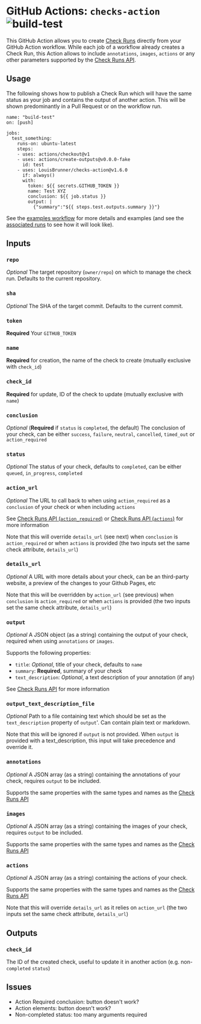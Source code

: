 # GitHub Actions: `checks-action` ![build-test](https://github.com/LouisBrunner/checks-action/workflows/build-test/badge.svg)

This GitHub Action allows you to create [Check Runs](https://developer.github.com/v3/checks/runs/#create-a-check-run) directly from your GitHub Action workflow. While each job of a workflow already creates a Check Run, this Action allows to include `annotations`, `images`, `actions` or any other parameters supported by the [Check Runs API](https://developer.github.com/v3/checks/runs/#parameters).

## Usage

The following shows how to publish a Check Run which will have the same status as your job and contains the output of another action. This will be shown predominantly in a Pull Request or on the workflow run.

```
name: "build-test"
on: [push]

jobs:
  test_something:
    runs-on: ubuntu-latest
    steps:
    - uses: actions/checkout@v1
    - uses: actions/create-outputs@v0.0.0-fake
      id: test
    - uses: LouisBrunner/checks-action@v1.6.0
      if: always()
      with:
        token: ${{ secrets.GITHUB_TOKEN }}
        name: Test XYZ
        conclusion: ${{ job.status }}
        output: |
          {"summary":"${{ steps.test.outputs.summary }}"}
```

See the [examples workflow](.github/workflows/examples.yml) for more details and examples (and see the [associated runs](https://github.com/LouisBrunner/checks-action/actions?query=workflow%3Aexamples) to see how it will look like).

## Inputs

### `repo`

_Optional_ The target repository (`owner/repo`) on which to manage the check run. Defaults to the current repository.

### `sha`

_Optional_ The SHA of the target commit. Defaults to the current commit.

### `token`

**Required** Your `GITHUB_TOKEN`

### `name`

**Required** for creation, the name of the check to create (mutually exclusive with `check_id`)

### `check_id`

**Required** for update, ID of the check to update (mutually exclusive with `name`)

### `conclusion`

_Optional_ (**Required** if `status` is `completed`, the default) The conclusion of your check, can be either `success`, `failure`, `neutral`, `cancelled`, `timed_out` or `action_required`

### `status`

_Optional_ The status of your check, defaults to `completed`, can be either `queued`, `in_progress`, `completed`

### `action_url`

_Optional_ The URL to call back to when using `action_required` as a `conclusion` of your check or when including `actions`

See [Check Runs API (`action_required`)](https://developer.github.com/v3/checks/runs/#parameters) or [Check Runs API (`actions`)](https://developer.github.com/v3/checks/runs/#actions-object) for more information

Note that this will override `details_url` (see next) when `conclusion` is `action_required` or when `actions` is provided (the two inputs set the same check attribute, `details_url`)

### `details_url`

_Optional_ A URL with more details about your check, can be an third-party website, a preview of the changes to your Github Pages, etc

Note that this will be overridden by `action_url` (see previous) when `conclusion` is `action_required` or when `actions` is provided (the two inputs set the same check attribute, `details_url`)

### `output`

_Optional_ A JSON object (as a string) containing the output of your check, required when using `annotations` or `images`.

Supports the following properties:

 - `title`: _Optional_, title of your check, defaults to `name`
 - `summary`: **Required**, summary of your check
 - `text_description`: _Optional_, a text description of your annotation (if any)

See [Check Runs API](https://developer.github.com/v3/checks/runs/#output-object) for more information

### `output_text_description_file`

_Optional_ Path to a file containing text which should be set as the `text_description` property of `output`'. Can contain plain text or markdown.

Note that this will be ignored if `output` is not provided. When `output` is provided with a text_description, this input will take precedence and override it.

### `annotations`

_Optional_ A JSON array (as a string) containing the annotations of your check, requires `output` to be included.

Supports the same properties with the same types and names as the [Check Runs API](https://developer.github.com/v3/checks/runs/#annotations-object)

### `images`

_Optional_ A JSON array (as a string) containing the images of your check, requires `output` to be included.

Supports the same properties with the same types and names as the [Check Runs API](https://developer.github.com/v3/checks/runs/#images-object)

### `actions`

_Optional_ A JSON array (as a string) containing the actions of your check.

Supports the same properties with the same types and names as the [Check Runs API](https://developer.github.com/v3/checks/runs/#actions-object)

Note that this will override `details_url` as it relies on `action_url` (the two inputs set the same check attribute, `details_url`)

## Outputs

### `check_id`

The ID of the created check, useful to update it in another action (e.g. non-`completed` `status`)

## Issues

 - Action Required conclusion: button doesn't work?
 - Action elements: button doesn't work?
 - Non-completed status: too many arguments required
